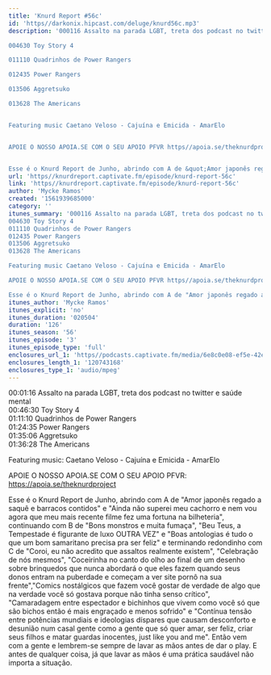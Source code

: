 ```yaml
---
title: 'Knurd Report #56c'
id: 'https//darkonix.hipcast.com/deluge/knurd56c.mp3'
description: '000116 Assalto na parada LGBT, treta dos podcast no twitter e saúde mental

004630 Toy Story 4

011110 Quadrinhos de Power Rangers

012435 Power Rangers

013506 Aggretsuko

013628 The Americans


Featuring music Caetano Veloso - Cajuína e Emicida - AmarElo


APOIE O NOSSO APOIA.SE COM O SEU APOIO PFVR https//apoia.se/theknurdproject


Esse é o Knurd Report de Junho, abrindo com A de &quot;Amor japonês regado a saquê e barracos contidos&quot; e &quot;Ainda não superei meu cachorro e nem vou agora que meu mais recente filme fez uma fortuna na bilheteria&quot;, continuando com B de &quot;Bons monstros e muita fumaça&quot;, &quot;Beu Teus, a Tempestade é figurante de luxo OUTRA VEZ&quot; e &quot;Boas antologias é tudo o que um bom samaritano precisa pra ser feliz&quot; e terminando redondinho com C de &quot;Coroi, eu não acredito que assaltos realmente existem&quot;, &quot;Celebração de nós mesmos&quot;, &quot;Coceirinha no canto do olho ao final de um desenho sobre brinquedos que nunca abordará o que eles fazem quando seus donos entram na puberdade e começam a ver site pornô na sua frente&quot;,&quot;Comics nostálgicos que fazem você gostar de verdade de algo que na verdade você só gostava porque não tinha senso crítico&quot;, &quot;Camaradagem entre espectador e bichinhos que vivem como você só que são bichos então é mais engraçado e menos sofrido&quot; e &quot;Contínua tensão entre potências mundiais e ideologias díspares que causam desconforto e desunião num casal gente como a gente que só quer amar, ser feliz, criar seus filhos e matar guardas inocentes, just like you and me&quot;. Então vem com a gente e lembrem-se sempre de lavar as mãos antes de dar o play. E antes de qualquer coisa, já que lavar as mãos é uma prática saudável não importa a situação.'
url: 'https//knurdreport.captivate.fm/episode/knurd-report-56c'
link: 'https//knurdreport.captivate.fm/episode/knurd-report-56c'
author: 'Mycke Ramos'
created: '1561939685000'
category: ''
itunes_summary: '000116 Assalto na parada LGBT, treta dos podcast no twitter e saúde mental
004630 Toy Story 4
011110 Quadrinhos de Power Rangers
012435 Power Rangers
013506 Aggretsuko
013628 The Americans

Featuring music Caetano Veloso - Cajuína e Emicida - AmarElo

APOIE O NOSSO APOIA.SE COM O SEU APOIO PFVR https//apoia.se/theknurdproject

Esse é o Knurd Report de Junho, abrindo com A de "Amor japonês regado a saquê e barracos contidos" e "Ainda não superei meu cachorro e nem vou agora que meu mais recente filme fez uma fortuna na bilheteria", continuando com B de "Bons monstros e muita fumaça", "Beu Teus, a Tempestade é figurante de luxo OUTRA VEZ" e "Boas antologias é tudo o que um bom samaritano precisa pra ser feliz" e terminando redondinho com C de "Coroi, eu não acredito que assaltos realmente existem", "Celebração de nós mesmos", "Coceirinha no canto do olho ao final de um desenho sobre brinquedos que nunca abordará o que eles fazem quando seus donos entram na puberdade e começam a ver site pornô na sua frente","Comics nostálgicos que fazem você gostar de verdade de algo que na verdade você só gostava porque não tinha senso crítico", "Camaradagem entre espectador e bichinhos que vivem como você só que são bichos então é mais engraçado e menos sofrido" e "Contínua tensão entre potências mundiais e ideologias díspares que causam desconforto e desunião num casal gente como a gente que só quer amar, ser feliz, criar seus filhos e matar guardas inocentes, just like you and me". Então vem com a gente e lembrem-se sempre de lavar as mãos antes de dar o play. E antes de qualquer coisa, já que lavar as mãos é uma prática saudável não importa a situação.'
itunes_author: 'Mycke Ramos'
itunes_explicit: 'no'
itunes_duration: '020504'
duration: '126'
itunes_season: '56'
itunes_episode: '3'
itunes_episode_type: 'full'
enclosures_url_1: 'https//podcasts.captivate.fm/media/6e8c0e08-ef5e-42eb-b2b5-475a7ef46b9b/knurd56c_tc.mp3'
enclosures_length_1: '120743168'
enclosures_type_1: 'audio/mpeg'
---
```

00:01:16 Assalto na parada LGBT, treta dos podcast no twitter e saúde mental  
00:46:30 Toy Story 4  
01:11:10 Quadrinhos de Power Rangers  
01:24:35 Power Rangers  
01:35:06 Aggretsuko  
01:36:28 The Americans

Featuring music: Caetano Veloso - Cajuína e Emicida - AmarElo

APOIE O NOSSO APOIA.SE COM O SEU APOIO PFVR: https://apoia.se/theknurdproject

Esse é o Knurd Report de Junho, abrindo com A de "Amor japonês regado a saquê e barracos contidos" e "Ainda não superei meu cachorro e nem vou agora que meu mais recente filme fez uma fortuna na bilheteria", continuando com B de "Bons monstros e muita fumaça", "Beu Teus, a Tempestade é figurante de luxo OUTRA VEZ" e "Boas antologias é tudo o que um bom samaritano precisa pra ser feliz" e terminando redondinho com C de "Coroi, eu não acredito que assaltos realmente existem", "Celebração de nós mesmos", "Coceirinha no canto do olho ao final de um desenho sobre brinquedos que nunca abordará o que eles fazem quando seus donos entram na puberdade e começam a ver site pornô na sua frente","Comics nostálgicos que fazem você gostar de verdade de algo que na verdade você só gostava porque não tinha senso crítico", "Camaradagem entre espectador e bichinhos que vivem como você só que são bichos então é mais engraçado e menos sofrido" e "Contínua tensão entre potências mundiais e ideologias díspares que causam desconforto e desunião num casal gente como a gente que só quer amar, ser feliz, criar seus filhos e matar guardas inocentes, just like you and me". Então vem com a gente e lembrem-se sempre de lavar as mãos antes de dar o play. E antes de qualquer coisa, já que lavar as mãos é uma prática saudável não importa a situação.